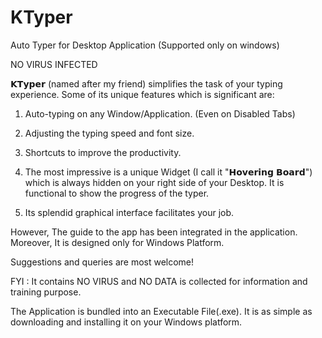 # KTyper
Auto Typer for Desktop Application (Supported only on windows)
<p> NO VIRUS INFECTED </p>

𝗞𝗧𝘆𝗽𝗲𝗿 (named after my friend) simplifies the task of your typing experience.
Some of its unique features which is significant are:

1. Auto-typing on any Window/Application. (Even on Disabled Tabs)

2. Adjusting the typing speed and font size.

3. Shortcuts to improve the productivity.

4. The most impressive is a unique Widget (I call it "𝗛𝗼𝘃𝗲𝗿𝗶𝗻𝗴 𝗕𝗼𝗮𝗿𝗱") which is always hidden on your right side of your Desktop. It is functional to show the progress of the typer.

5. Its splendid graphical interface facilitates your job.

However, The guide to the app has been integrated in the application.
Moreover, It is designed only for Windows Platform.

Suggestions and queries are most welcome!

FYI : It contains NO VIRUS and NO DATA is collected for information and training purpose.


The Application is bundled into an Executable File(.exe). 
It is as simple as downloading and installing it on your Windows platform.
